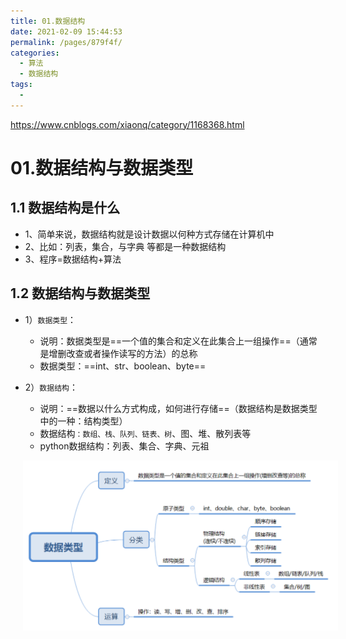 ```yaml
---
title: 01.数据结构
date: 2021-02-09 15:44:53
permalink: /pages/879f4f/
categories:
  - 算法
  - 数据结构
tags:
  - 
---
```


https://www.cnblogs.com/xiaonq/category/1168368.html

# 01.数据结构与数据类型

## 1.1 数据结构是什么

- 1、简单来说，数据结构就是设计数据以何种方式存储在计算机中
- 2、比如：列表，集合，与字典 等都是一种数据结构
- 3、程序=数据结构+算法

## 1.2 数据结构与数据类型

- 1）`数据类型`：
     - 说明：数据类型是==一个值的集合和定义在此集合上一组操作==（通常是增删改查或者操作读写的方法）的总称
     - 数据类型：==int、str、boolean、byte==

- 2）`数据结构`：
     - 说明：==数据以什么方式构成，如何进行存储==（数据结构是数据类型中的一种：结构类型）
     - 数据结构`：数组、栈、队列、链表、树`、图、堆、散列表等
     - python数据结构：列表、集合、字典、元祖

<img src="./assets/image-20210120104002237.png" style="width: 800px; margin-left: 20px;"> </img>

